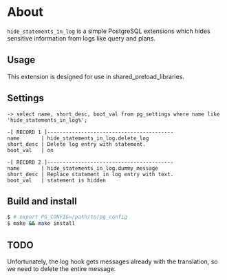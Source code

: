 # About

`hide_statements_in_log` is a simple PostgreSQL extensions which hides sensitive
information from logs like query and plans.

## Usage

This extension is designed for use in shared_preload_libraries.

## Settings

```
-> select name, short_desc, boot_val from pg_settings where name like 'hide_statements_in_log%';

-[ RECORD 1 ]-----------------------------------------
name       | hide_statements_in_log.delete_log
short_desc | Delete log entry with statement.
boot_val   | on

-[ RECORD 2 ]-----------------------------------------
name       | hide_statements_in_log.dummy_message
short_desc | Replace statement in log entry with text.
boot_val   | statement is hidden
```

## Build and install

```bash
$ # export PG_CONFIG=/path/to/pg_config
$ make && make install
```

## TODO

Unfortunately, the log hook gets messages already with the translation, so we need to delete the entire message.